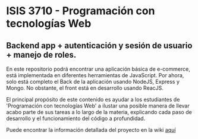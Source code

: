 # ISIS 3710 - Programación con tecnologías Web
## Backend app + autenticación y sesión de usuario + manejo de roles.
En este repositorio podrá encontrar una aplicación básica de e-commerce, está implementada en diferentes herramientas de JavaScript.
Por ahora, solo está completo el Back de la aplicación usando NodeJS, Express y Mongo. No obstante, el front está en desarrollo usando ReacJS. 

El principal propósito de este contenido es ayudar a los estudiantes de 'Programación con tecnologías Web' a ilustar una posible manera de llevar acabo parte de sus tareas a lo largo de la materia, explicando cada paso de desarrollo y el funcionamiento del código a profundidad. 

Puede encontrar la información detallada del proyecto en la wiki [aquí](https://github.com/CONISIS/Basic-web-app-backend/wiki)
